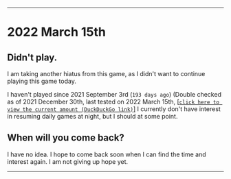   
***

# 2022 March 15th

## Didn't play.

I am taking another hiatus from this game, as I didn't want to continue playing this game today.

I haven't played since 2021 September 3rd (`193 days ago`) (Double checked as of 2021 December 30th, last tested on 2022 March 15th, [[`click here to view the current amount (DuckDuckGo link)`]](https://duckduckgo.com/?q=Days+since+September+3rd+2021&t=ffab&ia=answer) I currently don't have interest in resuming daily games at night, but I should at some point.

## When will you come back?

I have no idea. I hope to come back soon when I can find the time and interest again. I am not giving up hope yet.

***
